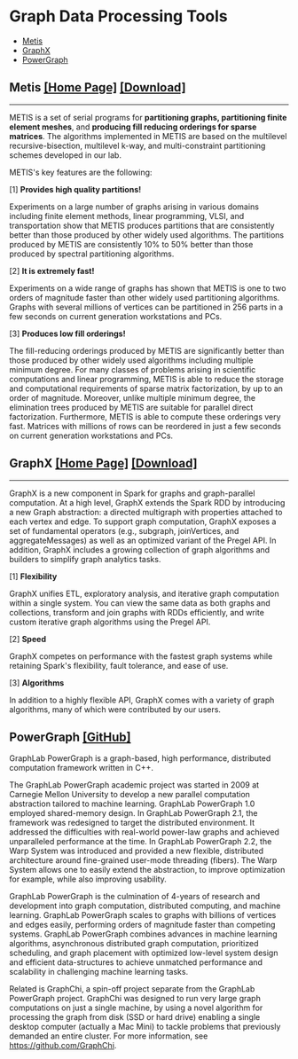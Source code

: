 # Graph Data Processing Tools

- [Metis](#Metis-Home-Page-Download)
- [GraphX](#GraphX-Home-Page-Download)
- [PowerGraph](#PowerGraph-GitHub)

## Metis [[Home Page]](http://glaros.dtc.umn.edu/gkhome/metis/metis/overview) [[Download]](http://glaros.dtc.umn.edu/gkhome/metis/metis/download)

---
METIS is a set of serial programs for **partitioning graphs, partitioning finite element meshes**, and **producing fill reducing orderings for sparse matrices**. The algorithms implemented in METIS are based on the multilevel recursive-bisection, multilevel k-way, and multi-constraint partitioning schemes developed in our lab.

METIS's key features are the following:

[1] **Provides high quality partitions!**

Experiments on a large number of graphs arising in various domains including finite element methods, linear programming, VLSI, and transportation show that METIS produces partitions that are consistently better than those produced by other widely used algorithms. The partitions produced by METIS are consistently 10% to 50% better than those produced by spectral partitioning algorithms.

[2] **It is extremely fast!**

Experiments on a wide range of graphs has shown that METIS is one to two orders of magnitude faster than other widely used partitioning algorithms. Graphs with several millions of vertices can be partitioned in 256 parts in a few seconds on current generation workstations and PCs.

[3] **Produces low fill orderings!**

The fill-reducing orderings produced by METIS are significantly better than those produced by other widely used algorithms including multiple minimum degree. For many classes of problems arising in scientific computations and linear programming, METIS is able to reduce the storage and computational requirements of sparse matrix factorization, by up to an order of magnitude. Moreover, unlike multiple minimum degree, the elimination trees produced by METIS are suitable for parallel direct factorization. Furthermore, METIS is able to compute these orderings very fast. Matrices with millions of rows can be reordered in just a few seconds on current generation workstations and PCs.

## GraphX [[Home Page]](http://spark.apache.org/graphx/) [[Download]](http://spark.apache.org/downloads.html)

---
GraphX is a new component in Spark for graphs and graph-parallel computation. At a high level, GraphX extends the Spark RDD by introducing a new Graph abstraction: a directed multigraph with properties attached to each vertex and edge. To support graph computation, GraphX exposes a set of fundamental operators (e.g., subgraph, joinVertices, and aggregateMessages) as well as an optimized variant of the Pregel API. In addition, GraphX includes a growing collection of graph algorithms and builders to simplify graph analytics tasks.

[1] **Flexibility**

GraphX unifies ETL, exploratory analysis, and iterative graph computation within a single system. You can view the same data as both graphs and collections, transform and join graphs with RDDs efficiently, and write custom iterative graph algorithms using the Pregel API.

[2] **Speed**

GraphX competes on performance with the fastest graph systems while retaining Spark's flexibility, fault tolerance, and ease of use.

[3] **Algorithms**

In addition to a highly flexible API, GraphX comes with a variety of graph algorithms, many of which were contributed by our users.

## PowerGraph [[GitHub]](https://github.com/jegonzal/PowerGraph)

GraphLab PowerGraph is a graph-based, high performance, distributed computation framework written in C++.

The GraphLab PowerGraph academic project was started in 2009 at Carnegie Mellon University to develop a new parallel computation abstraction tailored to machine learning. GraphLab PowerGraph 1.0 employed shared-memory design. In GraphLab PowerGraph 2.1, the framework was redesigned to target the distributed environment. It addressed the difficulties with real-world power-law graphs and achieved unparalleled performance at the time. In GraphLab PowerGraph 2.2, the Warp System was introduced and provided a new flexible, distributed architecture around fine-grained user-mode threading (fibers). The Warp System allows one to easily extend the abstraction, to improve optimization for example, while also improving usability.

GraphLab PowerGraph is the culmination of 4-years of research and development into graph computation, distributed computing, and machine learning. GraphLab PowerGraph scales to graphs with billions of vertices and edges easily, performing orders of magnitude faster than competing systems. GraphLab PowerGraph combines advances in machine learning algorithms, asynchronous distributed graph computation, prioritized scheduling, and graph placement with optimized low-level system design and efficient data-structures to achieve unmatched performance and scalability in challenging machine learning tasks.

Related is GraphChi, a spin-off project separate from the GraphLab PowerGraph project. GraphChi was designed to run very large graph computations on just a single machine, by using a novel algorithm for processing the graph from disk (SSD or hard drive) enabling a single desktop computer (actually a Mac Mini) to tackle problems that previously demanded an entire cluster. For more information, see https://github.com/GraphChi.
